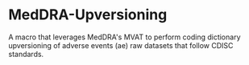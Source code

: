 # MedDRA-Upversioning
A macro that leverages MedDRA's MVAT to perform coding dictionary upversioning of adverse events (ae) raw datasets that follow CDISC standards.
